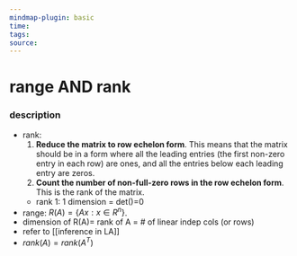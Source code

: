 ```yaml
---
mindmap-plugin: basic
time: 
tags: 
source:
---
```

# range AND rank
### description
- rank: 
	1. **Reduce the matrix to row echelon form**. This means that the matrix should be in a form where all the leading entries (the first non-zero entry in each row) are ones, and all the entries below each leading entry are zeros.
	2. **Count the number of non-full-zero rows in the row echelon form**. This is the rank of the matrix.
	- rank 1: 1 dimension = det()=0
- range: $R(A) = \{Ax: x \in R^n\}$. 
- dimension of R(A)= rank of A = # of linear indep cols (or rows)
- refer to [[inference in LA]]
- $rank (A) = rank (A^T)$
